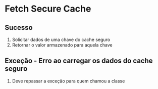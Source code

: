 # Fetch Secure Cache

## Sucesso

1. Solicitar dados de uma chave do cache seguro
2. Retornar o valor armazenado para aquela chave

## Exceção - Erro ao carregar os dados do cache seguro

1. Deve repassar a exceção para quem chamou a classe
